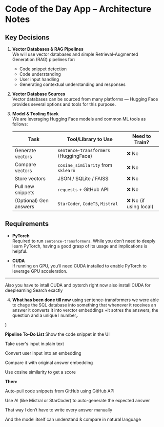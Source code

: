 # Code of the Day App – Architecture Notes

## Key Decisions

1. **Vector Databases & RAG Pipelines**  
   We will use vector databases and simple Retrieval-Augmented Generation (RAG) pipelines for:
   - Code snippet detection
   - Code understanding
   - User input handling
   - Generating contextual understanding and responses

2. **Vector Database Sources**  
   Vector databases can be sourced from many platforms — Hugging Face provides several options and tools for this purpose.

3. **Model & Tooling Stack**  
   We are leveraging Hugging Face models and common ML tools as follows:

   | Task                   | Tool/Library to Use                   | Need to Train?        |
   | ---------------------- | ------------------------------------- | --------------------- |
   | Generate vectors       | `sentence-transformers` (HuggingFace) | ❌ No                  |
   | Compare vectors        | `cosine_similarity` from `sklearn`    | ❌ No                  |
   | Store vectors          | JSON / SQLite / FAISS                 | ❌ No                  |
   | Pull new snippets      | `requests` + GitHub API               | ❌ No                  |
   | (Optional) Gen answers | `StarCoder`, `CodeT5`, `Mistral`      | ❌ No (if using local) |

## Requirements

- **PyTorch**  
  Required to run `sentence-transformers`. While you don’t need to deeply learn PyTorch, having a good grasp of its usage and implications is helpful.

- **CUDA**  
  If running on GPU, you’ll need CUDA installed to enable PyTorch to leverage GPU acceleration.

---

Also you have to intall CUDA and pytorch right now also install CUDA for deeplearning Search exactly

4. **What has been done till now**
using sentence-transformers we were able to chage the SQL database into something that whenever it receives an answer it converts it into verctor embeddings +it sotres the answers, the question and a unique I number,.

)

**Pipeline To-Do List**
 Show the code snippet in the UI

 Take user's input in plain text

 Convert user input into an embedding

 Compare it with original answer embedding

 Use cosine similarity to get a score

**Then:**

 Auto-pull code snippets from GitHub using GitHub API

 Use AI (like Mistral or StarCoder) to auto-generate the expected answer

That way I don’t have to write every answer manually

And the model itself can understand & compare in natural language